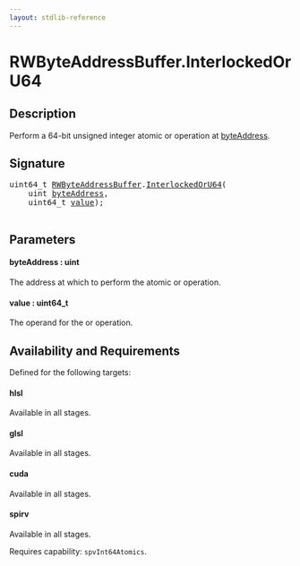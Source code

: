 ```yaml
---
layout: stdlib-reference
---
```


# RWByteAddressBuffer\.InterlockedOrU64

## Description

Perform a 64-bit unsigned integer atomic or operation at <span class='code'><a href="interlockedoru64-0bd.md#decl-byteAddress" class="code_param">byteAddress</a></span>.



## Signature 

<pre>
uint64_t <a href="index.md" class="code_type">RWByteAddressBuffer</a>.<a href="interlockedoru64-0bd.md">InterlockedOrU64</a>(
    <span class="code_keyword">uint</span> <a href="interlockedoru64-0bd.md#decl-byteAddress" class="code_param">byteAddress</a>,
    uint64_t <a href="interlockedoru64-0bd.md#decl-value" class="code_param">value</a>);

</pre>

## Parameters

####  <a id="decl-byteAddress"></a>byteAddress  : uint
The address at which to perform the atomic or operation.

####  <a id="decl-value"></a>value  : uint64\_t
The operand for the or operation.


## Availability and Requirements

Defined for the following targets:

#### hlsl
Available in all stages.

#### glsl
Available in all stages.

#### cuda
Available in all stages.

#### spirv
Available in all stages.

Requires capability: `spvInt64Atomics`.



<script>
// Fix .md links to .html when on ReadTheDocs
if (window.location.hostname.includes('readthedocs') || 
    window.location.hostname.includes('rtfd.io')) {
  document.addEventListener('DOMContentLoaded', function() {
    const links = document.querySelectorAll('a');
    links.forEach(link => {
      const href = link.getAttribute('href');
      if (href && href.includes('.md')) {
        // This regex will handle .md links with or without fragment identifiers or query parameters
        link.href = link.href.replace(/(.+)\.md(#[^?]*)?(\?.*)?$/, '$1.html$2$3');
      }
    });
  });
}
</script>
